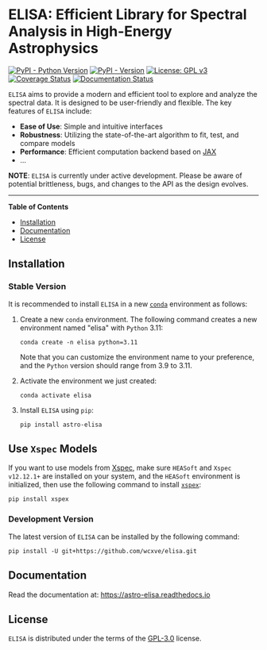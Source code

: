 # ELISA: Efficient Library for Spectral Analysis in High-Energy Astrophysics

[![PyPI - Python Version](https://img.shields.io/pypi/pyversions/astro-elisa?color=blue&logo=Python&logoColor=white&style=for-the-badge)](https://pypi.org/project/astro-elisa)
[![PyPI - Version](https://img.shields.io/pypi/v/astro-elisa?color=blue&logo=PyPI&logoColor=white&style=for-the-badge)](https://pypi.org/project/astro-elisa)
[![License: GPL v3](https://img.shields.io/github/license/wcxve/elisa?color=blue&logo=open-source-initiative&logoColor=white&style=for-the-badge)](https://www.gnu.org/licenses/gpl-3.0)<br>
[![Coverage Status](https://img.shields.io/coverallsCoverage/github/wcxve/elisa?logo=Coveralls&logoColor=white&style=for-the-badge)](https://coveralls.io/github/wcxve/elisa)
[![Documentation Status](https://img.shields.io/readthedocs/astro-elisa?logo=Read-the-Docs&logoColor=white&style=for-the-badge)](https://astro-elisa.readthedocs.io/en/latest/?badge=latest)

``ELISA`` aims to provide a modern and efficient tool to explore and
analyze the spectral data. It is designed to be user-friendly and flexible.
The key features of ``ELISA`` include:

- **Ease of Use**: Simple and intuitive interfaces
- **Robustness**: Utilizing the state-of-the-art algorithm to fit, test, and compare models
- **Performance**: Efficient computation backend based on [JAX](https://jax.readthedocs.io/en/latest/notebooks/quickstart.html)
- ...

**NOTE**: ``ELISA`` is currently under active development. Please be aware of
potential brittleness, bugs, and changes to the API as the design evolves.

-----

**Table of Contents**

- [Installation](#installation)
- [Documentation](#documentation)
- [License](#license)

## Installation

### Stable Version

It is recommended to install ``ELISA`` in a new [``conda``](https://docs.conda.io/projects/conda/en/stable/user-guide/getting-started.html)
environment as follows:

1. Create a new ``conda`` environment. The following command creates a new
   environment named "elisa" with ``Python`` 3.11:

    ```console
    conda create -n elisa python=3.11
    ```

   Note that you can customize the environment name to your preference,
   and the ``Python`` version should range from 3.9 to 3.11.

2. Activate the environment we just created:

    ```console
    conda activate elisa
    ```

3. Install ``ELISA`` using ``pip``:

    ```console
    pip install astro-elisa
    ```


## Use ``Xspec`` Models
   If you want to use models from [Xspec](https://heasarc.gsfc.nasa.gov/xanadu/xspec/manual/Models.html),
   make sure ``HEASoft`` and ``Xspec v12.12.1+`` are installed on your system,
   and the ``HEASoft`` environment is initialized, then use the following
   command to install [``xspex``](https://github.com/wcxve/xspex):

   ```console
   pip install xspex
   ```


### Development Version
The latest version of ``ELISA`` can be installed by the following command:

   ```console
   pip install -U git+https://github.com/wcxve/elisa.git
   ```


## Documentation

Read the documentation at: https://astro-elisa.readthedocs.io

## License

`ELISA` is distributed under the terms of the [GPL-3.0](https://www.gnu.org/licenses/gpl-3.0-standalone.html) license.
